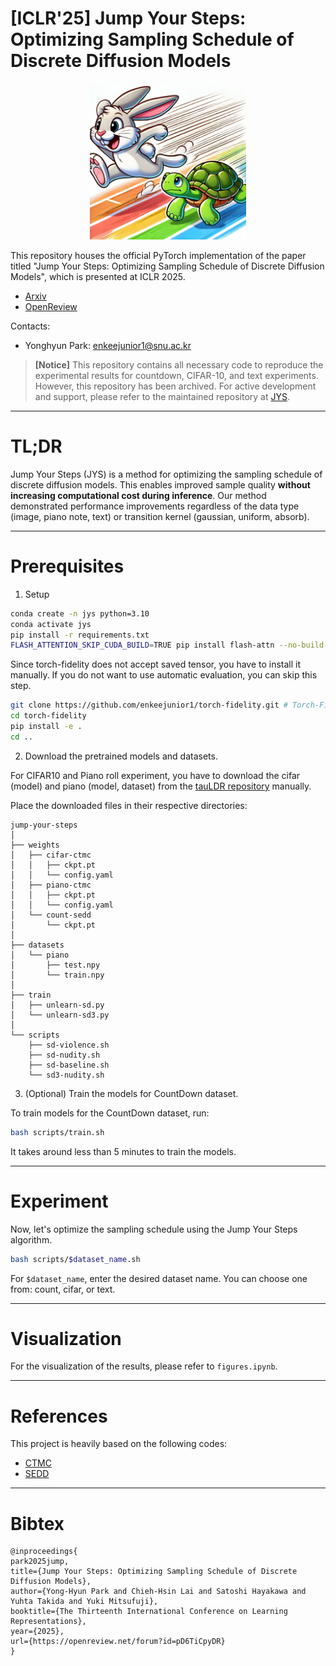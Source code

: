 # [ICLR'25] Jump Your Steps: Optimizing Sampling Schedule of Discrete Diffusion Models

<div align="center">
  <img src="teaser.webp" width="250" alt="Alt text">
</div>

This repository houses the official PyTorch implementation of the paper titled "Jump Your Steps: Optimizing Sampling Schedule of Discrete Diffusion Models", which is presented at ICLR 2025. 

- [Arxiv](https://arxiv.org/abs/2410.07761)
- [OpenReview](https://openreview.net/forum?id=pD6TiCpyDR)

Contacts:

- Yonghyun Park: enkeejunior1@snu.ac.kr

> **[Notice]** This repository contains all necessary code to reproduce the experimental results for countdown, CIFAR-10, and text experiments. However, this repository has been archived. For active development and support, please refer to the maintained repository at [JYS](https://github.com/enkeejunior1/jump-your-steps).

---

# TL;DR

Jump Your Steps (JYS) is a method for optimizing the sampling schedule of discrete diffusion models. This enables improved sample quality **without increasing computational cost during inference**. Our method demonstrated performance improvements regardless of the data type (image, piano note, text) or transition kernel (gaussian, uniform, absorb).

---

# Prerequisites

1. Setup

```bash
conda create -n jys python=3.10
conda activate jys
pip install -r requirements.txt
FLASH_ATTENTION_SKIP_CUDA_BUILD=TRUE pip install flash-attn --no-build-isolation # Flash Attention (for SEDD language model)
```

Since torch-fidelity does not accept saved tensor, you have to install it manually.
If you do not want to use automatic evaluation, you can skip this step.

```bash
git clone https://github.com/enkeejunior1/torch-fidelity.git # Torch-Fidelity (for image generation evaluation)
cd torch-fidelity
pip install -e .
cd ..
```

2. Download the pretrained models and datasets.

For CIFAR10 and Piano roll experiment, you have to download the cifar (model) and piano (model, dataset) from the [tauLDR repository](https://www.dropbox.com/scl/fo/zmwsav82kgqtc0tzgpj3l/h?dl=0&rlkey=k6d2bp73k4ifavcg9ldjhgu0s) manually.

Place the downloaded files in their respective directories:

```
jump-your-steps
│
├── weights
│   ├── cifar-ctmc
│   │   ├── ckpt.pt
│   │   └── config.yaml
│   ├── piano-ctmc
│   │   ├── ckpt.pt
│   │   └── config.yaml
│   └── count-sedd
│       └── ckpt.pt
│   
├── datasets
│   └── piano
│       ├── test.npy
│       └── train.npy
│   
├── train
│   ├── unlearn-sd.py
│   └── unlearn-sd3.py
│   
└── scripts
    ├── sd-violence.sh
    ├── sd-nudity.sh
    ├── sd-baseline.sh
    └── sd3-nudity.sh
```

3. (Optional) Train the models for CountDown dataset.

To train models for the CountDown dataset, run:

```bash
bash scripts/train.sh
```

It takes around less than 5 minutes to train the models.

---

# Experiment

Now, let's optimize the sampling schedule using the Jump Your Steps algorithm.

```bash
bash scripts/$dataset_name.sh
```

For `$dataset_name`, enter the desired dataset name. You can choose one from: count, cifar, or text.

---

# Visualization

For the visualization of the results, please refer to `figures.ipynb`.

---

# References

This project is heavily based on the following codes:

- [CTMC](https://github.com/andrew-cr/tauLDR/tree/main)  
- [SEDD](https://github.com/louaaron/Score-Entropy-Discrete-Diffusion)

---

# Bibtex

```
@inproceedings{
park2025jump,
title={Jump Your Steps: Optimizing Sampling Schedule of Discrete Diffusion Models},
author={Yong-Hyun Park and Chieh-Hsin Lai and Satoshi Hayakawa and Yuhta Takida and Yuki Mitsufuji},
booktitle={The Thirteenth International Conference on Learning Representations},
year={2025},
url={https://openreview.net/forum?id=pD6TiCpyDR}
}
```
